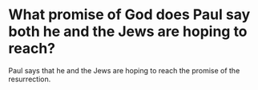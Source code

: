 # What promise of God does Paul say both he and the Jews are hoping to reach?

Paul says that he and the Jews are hoping to reach the promise of the resurrection.
